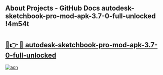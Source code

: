 ## About Projects - GitHub Docs autodesk-sketchbook-pro-mod-apk-3.7-0-full-unlocked !4m54t

# <h2><a href="https://andorid.site?title=autodesk-sketchbook-pro-mod-apk-3.7-0-full-unlocked&ref=19M">🔗👉 🔴 autodesk-sketchbook-pro-mod-apk-3.7-0-full-unlocked</a></h2>

[![acn](https://github.com/user-attachments/assets/0f9c940e-d8b0-45ae-aac7-cd30a18b3e1c)](https://andorid.site?title=autodesk-sketchbook-pro-mod-apk-3.7-0-full-unlocked&ref=19M)
